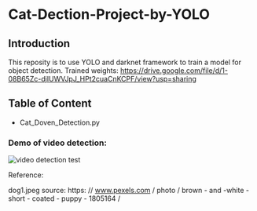 # Cat-Dection-Project-by-YOLO
## Introduction
This reposity is to use YOLO and darknet framework to train a model for object detection.
Trained weights: https://drive.google.com/file/d/1-08B65Zc-djIUWVJpJ_HPt2cuaCnKCPF/view?usp=sharing


## Table of Content
* Cat_Doven_Detection.py

### Demo of video detection:

![video detection test](test/video_detection.gif "video detection test")

Reference:

dog1.jpeg source: https: // www.pexels.com / photo / brown - and -white - short - coated - puppy - 1805164 /
